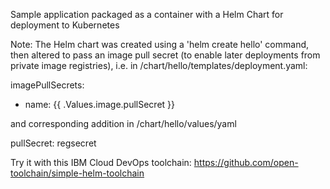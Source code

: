 Sample application packaged as a container with a Helm Chart for deployment to Kubernetes


Note: The Helm chart was created using a 'helm create hello' command, then altered to pass an image pull secret (to enable later deployments from private image registries), i.e.  in /chart/hello/templates/deployment.yaml:

imagePullSecrets:

- name: {{ .Values.image.pullSecret }}

and corresponding addition in /chart/hello/values/yaml

pullSecret: regsecret

Try it with this IBM Cloud DevOps toolchain: https://github.com/open-toolchain/simple-helm-toolchain
